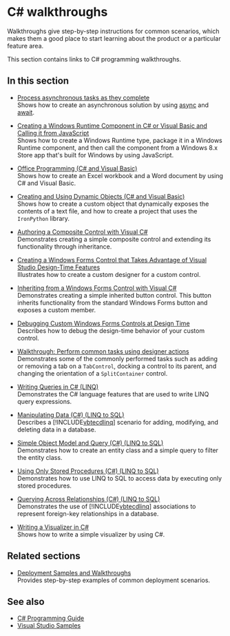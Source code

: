 # C# walkthroughs

Walkthroughs give step-by-step instructions for common scenarios, which makes them a good place to start learning about the product or a particular feature area.

 This section contains links to C# programming walkthroughs.

## In this section

- [Process asynchronous tasks as they complete](./programming-guide/concepts/async/start-multiple-async-tasks-and-process-them-as-they-complete.md)\
  Shows how to create an asynchronous solution by using [async](./language-reference/keywords/async.md) and [await](./language-reference/operators/await.md).

- [Creating a Windows Runtime Component in C# or Visual Basic and Calling it from JavaScript](/windows/uwp/winrt-components/walkthrough-creating-a-simple-windows-runtime-component-and-calling-it-from-javascript)\
  Shows how to create a Windows Runtime type, package it in a Windows Runtime component, and then call the component from a Windows 8.x Store app that's built for Windows by using JavaScript.

- [Office Programming (C# and Visual Basic)](./programming-guide/interop/walkthrough-office-programming.md)\
  Shows how to create an Excel workbook and a Word document by using C# and Visual Basic.

- [Creating and Using Dynamic Objects (C# and Visual Basic)](./programming-guide/types/walkthrough-creating-and-using-dynamic-objects.md)\
  Shows how to create a custom object that dynamically exposes the contents of a text file, and how to create a project that uses the `IronPython` library.

- [Authoring a Composite Control with Visual C#](/dotnet/desktop/winforms/controls/walkthrough-authoring-a-composite-control-with-visual-csharp)\
  Demonstrates creating a simple composite control and extending its functionality through inheritance.

- [Creating a Windows Forms Control that Takes Advantage of Visual Studio Design-Time Features](/dotnet/desktop/winforms/controls/creating-a-wf-control-design-time-features)\
  Illustrates how to create a custom designer for a custom control.

- [Inheriting from a Windows Forms Control with Visual C#](/dotnet/desktop/winforms/controls/walkthrough-inheriting-from-a-windows-forms-control-with-visual-csharp)\
  Demonstrates creating a simple inherited button control. This button inherits functionality from the standard Windows Forms button and exposes a custom member.

- [Debugging Custom Windows Forms Controls at Design Time](/dotnet/desktop/winforms/controls/walkthrough-debugging-custom-windows-forms-controls-at-design-time)\
  Describes how to debug the design-time behavior of your custom control.
  

- [Walkthrough: Perform common tasks using designer actions](/dotnet/desktop/winforms/controls/perform-common-tasks-design-actions)\
  Demonstrates some of the commonly performed tasks such as adding or removing a tab on a `TabControl`, docking a control to its parent, and changing the orientation of a `SplitContainer` control.

- [Writing Queries in C# (LINQ)](./programming-guide/concepts/linq/walkthrough-writing-queries-linq.md)\
  Demonstrates the C# language features that are used to write LINQ query expressions.

- [Manipulating Data (C#) (LINQ to SQL)](../framework/data/adonet/sql/linq/walkthrough-manipulating-data-csharp.md)\
  Describes a [!INCLUDE[vbtecdlinq](~/includes/vbtecdlinq-md.md)] scenario for adding, modifying, and deleting data in a database.

- [Simple Object Model and Query (C#) (LINQ to SQL)](../framework/data/adonet/sql/linq/walkthrough-simple-object-model-and-query-csharp.md)\
  Demonstrates how to create an entity class and a simple query to filter the entity class.

- [Using Only Stored Procedures (C#) (LINQ to SQL)](../framework/data/adonet/sql/linq/walkthrough-using-only-stored-procedures-csharp.md)\
  Demonstrates how to use LINQ to SQL to access data by executing only stored procedures.

- [Querying Across Relationships (C#) (LINQ to SQL)](../framework/data/adonet/sql/linq/walkthrough-querying-across-relationships-csharp.md)\
  Demonstrates the use of [!INCLUDE[vbtecdlinq](~/includes/vbtecdlinq-md.md)] associations to represent foreign-key relationships in a database.

- [Writing a Visualizer in C#](/visualstudio/debugger/walkthrough-writing-a-visualizer-in-csharp)\
  Shows how to write a simple visualizer by using C#.

## Related sections

- [Deployment Samples and Walkthroughs](/visualstudio/deployment/clickonce-deployment-samples-and-walkthroughs)\
  Provides step-by-step examples of common deployment scenarios.

## See also

- [C# Programming Guide](./programming-guide/index.md)
- [Visual Studio Samples](/visualstudio/ide/visual-studio-ide)
